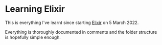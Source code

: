 # Learning Elixir 

This is everything I've learnt since starting [Elixir] on 5 March 2022.

Everything is thoroughly documented in comments and the folder structure is hopefully simple enough.

[elixir]: https://elixir-lang.org
